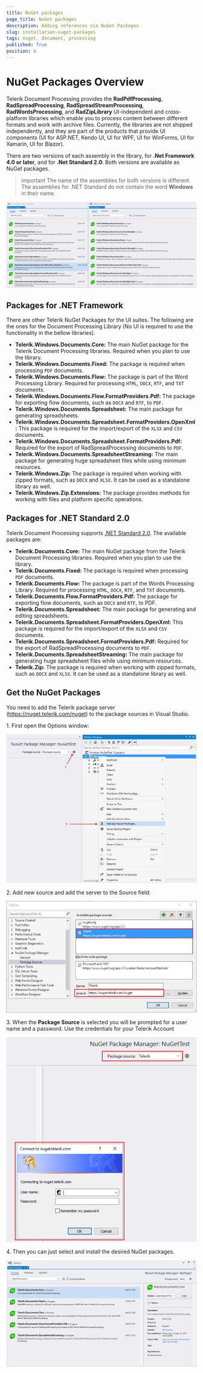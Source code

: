 ```yaml
---
title: NuGet packages
page_title: NuGet packages
description: Adding references via NuGet Packages
slug: installation-nuget-packages
tags: nuget, document, processing
published: True
position: 6
---
```



# NuGet Packages Overview

Telerik Document Processing provides the __RadPdfProcessing__, __RadSpreadProcessing__, __RadSpreadStreamProcessing__, __RadWordsProcessing__, and __RadZipLibrary__ UI-independent and cross-platform libraries which enable you to process content between different formats and work with archive files. Currently, the libraries are not shipped independently, and they are part of the products that provide UI components (UI for ASP.NET, Kendo UI, UI for WPF, UI for WinForms, UI for Xamarin, UI for Blazor).   
 
There are two versions of each assembly in the library, for __.Net Framework 4.0 or later__, and for __.Net Standard 2.0__. Both versions are available as NuGet packages.

>important The name of the assemblies for both versions is different. The assemblies for .NET Standard do not contain the word __Windows__ in their name. 

![installation-nuget-packages 000](images/installation-nuget-packages000.png)

## Packages for .NET Framework

There are other Telerik NuGet Packages for the UI suites. The following are the ones for the Document Processing Library (No UI is required to use the functionality in the bellow libraries).     

* __Telerik.Windows.Documents.Core:__ The main NuGet package for the Telerik Document Processing libraries. Required when you plan to use the library.
* __Telerik.Windows.Documents.Fixed:__ The package is required when processing `PDF` documents.
* __Telerik.Windows.Documents.Flow:__ The package is part of the Word Processing Library. Required for processing `HTML`, `DOCX`, `RTF`, and `TXT` documents.
* __Telerik.Windows.Documents.Flow.FormatProviders.Pdf:__ The package for exporting flow documents, such as `DOCX` and `RTF`, to `PDF`.
* __Telerik.Windows.Documents.Spreadsheet:__ The main package for generating spreadsheets.
* __Telerik.Windows.Documents.Spreadsheet.FormatProviders.OpenXml:__ This package is required for the import/export of the `XLSX` and `CSV` documents. 
* __Telerik.Windows.Documents.Spreadsheet.FormatProviders.Pdf:__ Required for the export of RadSpreadProcessing documents to `PDF`.
* __Telerik.Windows.Documents.SpreadsheetStreaming:__ The main package for generating huge spreadsheet files while using minimum resources.
* __Telerik.Windows.Zip:__ The package is required when working with zipped formats, such as `DOCX` and `XLSX`. It can be used as a standalone library as well. 
* __Telerik.Windows.Zip.Extensions:__ The package provides methods for working with files and platform specific operations. 

## Packages for .NET Standard 2.0

Telerik Document Processing supports [.NET Standard 2.0](https://github.com/dotnet/standard/blob/master/docs/versions/netstandard2.0.md). The available packages are: 

* __Telerik.Documents.Core:__ The main NuGet package from the Telerik Document Processing libraries. Required when you plan to use the library.
* __Telerik.Documents.Fixed:__ The package is required when processing `PDF` documents.
* __Telerik.Documents.Flow:__ The package is part of the Words Processing Library. Required for processing `HTML`, `DOCX`, `RTF`, and `TXT` documents.
* __Telerik.Documents.Flow.FormatProviders.Pdf:__ The package for exporting flow documents, such as `DOCX` and `RTF`, to PDF.
* __Telerik.Documents.Spreadsheet:__ The main package for generating and editing spreadsheets.
* __Telerik.Documents.Spreadsheet.FormatProviders.OpenXml:__ This package is required for the import/export of the `XLSX` and `CSV` documents.
* __Telerik.Documents.Spreadsheet.FormatProviders.Pdf:__ Required for the export of RadSpreadProcessing documents to `PDF`.
* __Telerik.Documents.SpreadsheetStreaming:__ The main package for generating huge spreadsheet files while using minimum resources.
* __Telerik.Zip:__ The package is required when working with zipped formats, such as `DOCX` and `XLSX`. It can be used as a standalone library as well. 


## Get the NuGet Packages

You need to add the Telerik package server (https://nuget.telerik.com/nuget) to the package sources in Visual Studio. 

1\. First open the Options window:

![installation-nuget-packages 001](images/installation-nuget-packages001.png)

2\. Add new source and add the server to the Source field:

![installation-nuget-packages 002](images/installation-nuget-packages002.png)


3\. When the __Package Source__ is selected you will be prompted for a user name and a password. Use the credentials for your Telerik Account

![installation-nuget-packages 003](images/installation-nuget-packages003.png)

4\. Then you can just select and install the desired NuGet packages.

![installation-nuget-packages 004](images/installation-nuget-packages004.png)

 



